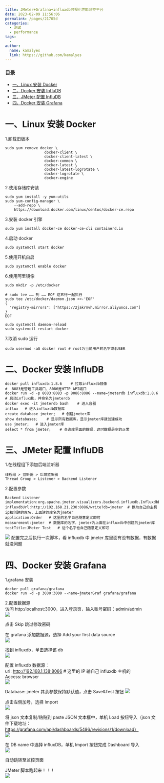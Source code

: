 ```yaml
---
title: JMeter+Grafana+influxdb可视化性能监控平台
date: 2023-02-09 11:56:06
permalink: /pages/21705d
categories:
  - 测试
  - performance
tags:
  -
author:
  name: kamalyes
  link: https://github.com/kamalyes
---
```


### 目录

- [一、Linux 安装 Docker](#一linux-安装-docker)
- [二、Docker 安装 InfluDB](#二docker-安装-infludb)
- [三、JMeter 配置 InfluDB](#三jmeter-配置-infludb)
- [四、Docker 安装 Grafana](#四docker-安装-grafana)

# 一、Linux 安装 Docker

1.卸载旧版本

```
sudo yum remove docker \
                  docker-client \
                  docker-client-latest \
                  docker-common \
                  docker-latest \
                  docker-latest-logrotate \
                  docker-logrotate \
                  docker-engine
```

2.使用存储库安装

```
sudo yum install -y yum-utils
sudo yum-config-manager \
    --add-repo \
    https://download.docker.com/linux/centos/docker-ce.repo
```

3.安装 docker 引擎

```
sudo yum install docker-ce docker-ce-cli containerd.io
```

4.启动 docker

```
sudo systemctl start docker
```

5.使用开机自启

```
sudo systemctl enable docker
```

6.使用阿里镜像

```
sudo mkdir -p /etc/docker

# sudo tee …… 到 …… EOF 这五行一起执行
sudo tee /etc/docker/daemon.json <<-'EOF'
{
  "registry-mirrors": ["https://2jakrmvh.mirror.aliyuncs.com"]
}
EOF

sudo systemctl daemon-reload
sudo systemctl restart docker
```

7.取消 sudo 运行

```
sudo usermod -aG docker root # root为当前用户的名字或$USER
```

# 二、Docker 安装 InfluDB

```
docker pull influxdb:1.8.6    # 拉取influxdb镜像
#  8083是管理工具端口、8086是HTTP API端口
docker run -d -p 8083:8083 -p 8086:8086 --name=jmeterdb influxdb:1.8.6    # 启动influxdb，并命名为jmeterdb
docker exec -it jmeterdb bash    # 进入容器
influx   # 进入influxdb数据库
create database jmeter;   # 创建jmeter库
show databases;    # 显示所有数据库，显示jmeter库就创建成功
use jmeter;   # 进入jmeter库
select * from jmeter;    # 查询库里面的数据，这时数据是空的正常
```

# 三、JMeter 配置 InfluDB

1.在线程组下添加后端监听器

```
线程组 > 监听器 > 后端监听器
Thread Group > Listener > Backend Listener
```

2.配置参数

```
Backend Listener implementation:org.apache.jmeter.visualizers.backend.influxdb.InfluxdbBackendListenerClient
influxdbUrl:http://192.168.21.230:8086/write?db=jmeter	# 换为自己的主机ip和创建的库名，上面建的库名为jmeter
application:Order	# 这里的名字自己随意定义即可
measurement:jmeter	# 数据库的名字，jmeter为上面在influxdb中创建的jmeter库
testTitle:JMeter Test	# 这个名字也自己随意定义即可

```

![](../../../assets/images/jmeter/add_backend_monitor.png) 配置完之后执行一次脚本，看 influxdb 中 jmeter 库里面有没有数据，有数据就没问题

# 四、Docker 安装 Grafana

1.grafana 安装

```
docker pull grafana/grafana
docker run -d -p 3000:3000 --name=jmeterGraf grafana/grafana
```

2.配置数据源  
访问 http:/localhost:3000，进入登录页，输入账号密码：admin/admin  
![](../../../assets/images/jmeter/grafana_login.png)

点击 Skip 跳过修改密码

在 grafana 添加数据源，选择 Add your first data source  
![](../../../assets/images/jmeter/grafana_home.png)

找到 influxdb，单击选择该 db  
![](../../../assets/images/jmeter/add_influxdb_entrance.png)

配置 influxdb 数据源：  
url: http://192.168.1.138:8086 # 这里的 IP 输自己 influxdb 主机的  
Access: browser  
![](../../../assets/images/jmeter/set_influxdb_config.png)

Database: jmeter
其余参数保持默认值，点击 Save&Test 按钮
![](../../../assets/images/jmeter/set_influxdb_database.png)

点击左侧加号，选择 Import  
![](../../../assets/images/jmeter/add_import_entrance.png)

将 json 文本复制/粘贴到 paste JSON 文本框中，单机 Load 按钮导入（json 文件下载地址：https://grafana.com/api/dashboards/5496/revisions/1/download）  
![](../../../assets/images/jmeter/import_dashboard_json.png)

在 DB name 中选择 influxDB，单机 Import 按钮完成 Dashboard 导入  
![](../../../assets/images/jmeter/select_dashboard_db.png)

自动跳转至监控页面

JMeter 脚本跑起来！！！  
![](../../../assets/images/jmeter/run_request_dashboard.png)
